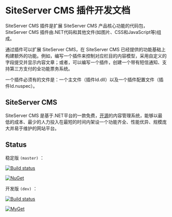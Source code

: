 # SiteServer CMS 插件开发文档

SiteServer CMS 插件是扩展 SiteServer CMS 产品核心功能的代码包，SiteServer CMS 插件由.NET代码和其他文件(如图片、CSS和JavaScript等)组成。

通过插件可以扩展 SiteServer CMS，在 SiteServer CMS 已经提供的功能基础上构建额外的功能。例如，编写一个插件来控制对应栏目的内容模型，采用自定义的字段提交并显示内容文章；或者，可以编写一个插件，创建一个带有短信通知、支持第三方支付的全功能票务系统。

一个插件必须有的文件是：一个主文件（插件Id.dll）以及一个插件配置文件（插件Id.nuspec）。

## SiteServer CMS

SiteServer CMS 是基于.NET平台的一款免费，[开源](https://github.com/siteserver/cms)的内容管理系统，能够以最低的成本、最少的人力投入在最短的时间内架设一个功能齐全、性能优异、规模庞大并易于维护的网站平台。

## Status

稳定版 `(master)` ：

[![Build status](https://ci.appveyor.com/api/projects/status/dv89ciqao5u9fjgv/branch/master?svg=true)](https://ci.appveyor.com/project/starlying/siteserver-plugin/branch/master)

[![NuGet](https://img.shields.io/nuget/v/SiteServer.Plugin.svg)](https://www.nuget.org/packages/SiteServer.Plugin)

开发版 `(dev)` ：

[![Build status](https://ci.appveyor.com/api/projects/status/dv89ciqao5u9fjgv/branch/dev?svg=true)](https://ci.appveyor.com/project/starlying/siteserver-plugin/branch/dev)

[![MyGet](https://img.shields.io/myget/siteserver/vpre/SiteServer.Plugin.svg)](https://myget.org/feed/siteserver/package/nuget/SiteServer.Plugin)